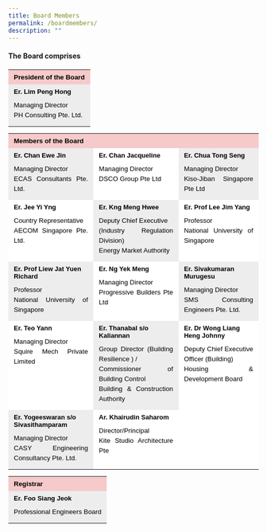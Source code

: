 ```yaml
---
title: Board Members
permalink: /boardmembers/
description: ""
---
```

#### The Board comprises

<table border="0" cellpadding="0" cellspacing="0" width="100%" style="color: rgb(68, 68, 68); font-family: Arial, Helvetica, sans-serif; font-size: 13.3333px; font-style: normal; font-variant-ligatures: normal; font-variant-caps: normal; font-weight: 400; letter-spacing: normal; orphans: 2; text-align: start; text-transform: none; white-space: normal; widows: 2; word-spacing: 0px; -webkit-text-stroke-width: 0px; text-decoration-thickness: initial; text-decoration-style: initial; text-decoration-color: initial;"><tbody><tr><td colspan="3" class="black-pink" style="background-color: rgb(246, 202, 202); color: rgb(0, 0, 0); font-weight: bold; padding: 7px 11px; margin-bottom: 10px;">
President of the Board</td></tr><tr><td class="black-grey" colspan="3" style="background-color: rgb(237, 237, 237); color: rgb(0, 0, 0); padding: 7px 11px;"><span class="name" style="margin: 0px; border: 0px; outline: 0px; font-size: small; vertical-align: baseline; font-weight: bold;">
Er. Lim Peng Hong</span><address style="margin: 0px; border: 0px; outline: 0px; font-size: 13.3333px; vertical-align: baseline; font-style: normal;"><p style="margin: 0px; border: 0px; outline: 0px; font-size: 10pt; vertical-align: baseline; padding: 10px 0px 5px; line-height: 20px; text-align: justify;">
Managing Director<br>
PH Consulting Pte. Ltd.<br></p></address></td></tr></tbody></table>

  

<table border="0" cellpadding="0" cellspacing="0" width="100%" style="color: rgb(68, 68, 68); font-family: Arial, Helvetica, sans-serif; font-size: 13.3333px; font-style: normal; font-variant-ligatures: normal; font-variant-caps: normal; font-weight: 400; letter-spacing: normal; orphans: 2; text-align: start; text-transform: none; white-space: normal; widows: 2; word-spacing: 0px; -webkit-text-stroke-width: 0px; text-decoration-thickness: initial; text-decoration-style: initial; text-decoration-color: initial;"><tbody><tr><td colspan="3" class="black-pink" style="background-color: rgb(246, 202, 202); color: rgb(0, 0, 0); font-weight: bold; padding: 7px 11px; margin-bottom: 10px;">Members of the Board</td></tr><tr><td class="black-grey" width="34%" valign="top" style="background-color: rgb(237, 237, 237); color: rgb(0, 0, 0); padding: 7px 11px;"><span class="name" style="margin: 0px; border: 0px; outline: 0px; font-size: small; vertical-align: baseline; font-weight: bold;">Er. Chan Ewe Jin</span><address style="margin: 0px; border: 0px; outline: 0px; font-size: 13.3333px; vertical-align: baseline; font-style: normal;"><p style="margin: 0px; border: 0px; outline: 0px; font-size: 10pt; vertical-align: baseline; padding: 10px 0px 5px; line-height: 20px; text-align: justify;">Managing Director<br>ECAS Consultants Pte. Ltd.<br></p></address></td><td class="black-white" width="34%" valign="top" style="background-color: rgb(255, 255, 255); color: rgb(0, 0, 0); padding: 7px 11px;"><span class="name" style="margin: 0px; border: 0px; outline: 0px; font-size: small; vertical-align: baseline; font-weight: bold;">Er. Chan Jacqueline</span><address style="margin: 0px; border: 0px; outline: 0px; font-size: 13.3333px; vertical-align: baseline; font-style: normal;"><p style="margin: 0px; border: 0px; outline: 0px; font-size: 10pt; vertical-align: baseline; padding: 10px 0px 5px; line-height: 20px; text-align: justify;">Managing Director<br>DSCO Group Pte Ltd<br></p></address></td><td class="black-grey" valign="top" style="background-color: rgb(237, 237, 237); color: rgb(0, 0, 0); padding: 7px 11px;"><span class="name" style="margin: 0px; border: 0px; outline: 0px; font-size: small; vertical-align: baseline; font-weight: bold;">Er. Chua Tong Seng</span><address style="margin: 0px; border: 0px; outline: 0px; font-size: 13.3333px; vertical-align: baseline; font-style: normal;"><p style="margin: 0px; border: 0px; outline: 0px; font-size: 10pt; vertical-align: baseline; padding: 10px 0px 5px; line-height: 20px; text-align: justify;">Managing Director<br>Kiso-Jiban Singapore Pte Ltd<br></p></address></td></tr><tr><td class="black-white" valign="top" style="background-color: rgb(255, 255, 255); color: rgb(0, 0, 0); padding: 7px 11px;"><span class="name" style="margin: 0px; border: 0px; outline: 0px; font-size: small; vertical-align: baseline; font-weight: bold;">Er. Jee Yi Yng</span><address style="margin: 0px; border: 0px; outline: 0px; font-size: 13.3333px; vertical-align: baseline; font-style: normal;"><p style="margin: 0px; border: 0px; outline: 0px; font-size: 10pt; vertical-align: baseline; padding: 10px 0px 5px; line-height: 20px; text-align: justify;">Country Representative<br>AECOM Singapore Pte. Ltd.<br></p></address></td><td class="black-grey" valign="top" style="background-color: rgb(237, 237, 237); color: rgb(0, 0, 0); padding: 7px 11px;"><span class="name" style="margin: 0px; border: 0px; outline: 0px; font-size: small; vertical-align: baseline; font-weight: bold;">Er. Kng Meng Hwee</span><address style="margin: 0px; border: 0px; outline: 0px; font-size: 13.3333px; vertical-align: baseline; font-style: normal;"><p style="margin: 0px; border: 0px; outline: 0px; font-size: 10pt; vertical-align: baseline; padding: 10px 0px 5px; line-height: 20px; text-align: justify;">Deputy Chief Executive<br>(Industry Regulation Division)<br>Energy Market Authority<br></p></address></td><td class="black-white" valign="top" style="background-color: rgb(255, 255, 255); color: rgb(0, 0, 0); padding: 7px 11px;"><span class="name" style="margin: 0px; border: 0px; outline: 0px; font-size: small; vertical-align: baseline; font-weight: bold;">Er. Prof Lee Jim Yang</span><address style="margin: 0px; border: 0px; outline: 0px; font-size: 13.3333px; vertical-align: baseline; font-style: normal;"><p style="margin: 0px; border: 0px; outline: 0px; font-size: 10pt; vertical-align: baseline; padding: 10px 0px 5px; line-height: 20px; text-align: justify;">Professor<br>National University of Singapore<br></p></address></td></tr><tr><td class="black-grey" valign="top" style="background-color: rgb(237, 237, 237); color: rgb(0, 0, 0); padding: 7px 11px;"><span class="name" style="margin: 0px; border: 0px; outline: 0px; font-size: small; vertical-align: baseline; font-weight: bold;">Er. Prof Liew Jat Yuen Richard</span><address style="margin: 0px; border: 0px; outline: 0px; font-size: 13.3333px; vertical-align: baseline; font-style: normal;"><p style="margin: 0px; border: 0px; outline: 0px; font-size: 10pt; vertical-align: baseline; padding: 10px 0px 5px; line-height: 20px; text-align: justify;">Professor<br>National University of Singapore<br></p></address></td><td class="black-white" valign="top" style="background-color: rgb(255, 255, 255); color: rgb(0, 0, 0); padding: 7px 11px;"><span class="name" style="margin: 0px; border: 0px; outline: 0px; font-size: small; vertical-align: baseline; font-weight: bold;">Er. Ng Yek Meng</span><address style="margin: 0px; border: 0px; outline: 0px; font-size: 13.3333px; vertical-align: baseline; font-style: normal;"><p style="margin: 0px; border: 0px; outline: 0px; font-size: 10pt; vertical-align: baseline; padding: 10px 0px 5px; line-height: 20px; text-align: justify;">Managing Director<br>Progressive Builders Pte Ltd<br></p></address></td><td class="black-grey" valign="top" style="background-color: rgb(237, 237, 237); color: rgb(0, 0, 0); padding: 7px 11px;"><span class="name" style="margin: 0px; border: 0px; outline: 0px; font-size: small; vertical-align: baseline; font-weight: bold;">Er. Sivakumaran Murugesu</span><address style="margin: 0px; border: 0px; outline: 0px; font-size: 13.3333px; vertical-align: baseline; font-style: normal;"><p style="margin: 0px; border: 0px; outline: 0px; font-size: 10pt; vertical-align: baseline; padding: 10px 0px 5px; line-height: 20px; text-align: justify;">Managing Director<br>SMS Consulting Engineers Pte. Ltd.<br></p></address></td></tr><tr><td class="black-white" valign="top" style="background-color: rgb(255, 255, 255); color: rgb(0, 0, 0); padding: 7px 11px;"><span class="name" style="margin: 0px; border: 0px; outline: 0px; font-size: small; vertical-align: baseline; font-weight: bold;">Er. Teo Yann</span><address style="margin: 0px; border: 0px; outline: 0px; font-size: 13.3333px; vertical-align: baseline; font-style: normal;"><p style="margin: 0px; border: 0px; outline: 0px; font-size: 10pt; vertical-align: baseline; padding: 10px 0px 5px; line-height: 20px; text-align: justify;">Managing Director<br>Squire Mech Private Limited</p></address></td><td class="black-grey" valign="top" style="background-color: rgb(237, 237, 237); color: rgb(0, 0, 0); padding: 7px 11px;"><span class="name" style="margin: 0px; border: 0px; outline: 0px; font-size: small; vertical-align: baseline; font-weight: bold;">Er. Thanabal s/o Kaliannan</span><address style="margin: 0px; border: 0px; outline: 0px; font-size: 13.3333px; vertical-align: baseline; font-style: normal;"><p style="margin: 0px; border: 0px; outline: 0px; font-size: 10pt; vertical-align: baseline; padding: 10px 0px 5px; line-height: 20px; text-align: justify;">Group Director (Building Resilience ) /<br>Commissioner of Building Control<br>Building &amp; Construction Authority</p></address></td><td class="black-white" valign="top" style="background-color: rgb(255, 255, 255); color: rgb(0, 0, 0); padding: 7px 11px;"><span class="name" style="margin: 0px; border: 0px; outline: 0px; font-size: small; vertical-align: baseline; font-weight: bold;">Er. Dr Wong Liang Heng Johnny</span><address style="margin: 0px; border: 0px; outline: 0px; font-size: 13.3333px; vertical-align: baseline; font-style: normal;"><p style="margin: 0px; border: 0px; outline: 0px; font-size: 10pt; vertical-align: baseline; padding: 10px 0px 5px; line-height: 20px; text-align: justify;">Deputy Chief Executive Officer (Building)<br>Housing &amp; Development Board<br></p></address></td></tr><tr><td class="black-grey" valign="top" style="background-color: rgb(237, 237, 237); color: rgb(0, 0, 0); padding: 7px 11px;"><span class="name" style="margin: 0px; border: 0px; outline: 0px; font-size: small; vertical-align: baseline; font-weight: bold;">Er. Yogeeswaran s/o Sivasithamparam</span><address style="margin: 0px; border: 0px; outline: 0px; font-size: 13.3333px; vertical-align: baseline; font-style: normal;"><p style="margin: 0px; border: 0px; outline: 0px; font-size: 10pt; vertical-align: baseline; padding: 10px 0px 5px; line-height: 20px; text-align: justify;">Managing Director<br>CASY Engineering Consultancy Pte. Ltd.<br></p></address></td><td class="black-white" valign="top" style="background-color: rgb(255, 255, 255); color: rgb(0, 0, 0); padding: 7px 11px;"><span class="name" style="margin: 0px; border: 0px; outline: 0px; font-size: small; vertical-align: baseline; font-weight: bold;">Ar. Khairudin Saharom</span><address style="margin: 0px; border: 0px; outline: 0px; font-size: 13.3333px; vertical-align: baseline; font-style: normal;"><p style="margin: 0px; border: 0px; outline: 0px; font-size: 10pt; vertical-align: baseline; padding: 10px 0px 5px; line-height: 20px; text-align: justify;">Director/Principal<br>Kite Studio Architecture Pte</p></address></td><td class="black-white" valign="top" style="background-color: rgb(255, 255, 255); color: rgb(0, 0, 0); padding: 7px 11px;">&nbsp;</td></tr></tbody></table>

  

<table border="0" cellpadding="0" cellspacing="0" width="100%" style="color: rgb(68, 68, 68); font-family: Arial, Helvetica, sans-serif; font-size: 13.3333px; font-style: normal; font-variant-ligatures: normal; font-variant-caps: normal; font-weight: 400; letter-spacing: normal; orphans: 2; text-align: start; text-transform: none; white-space: normal; widows: 2; word-spacing: 0px; -webkit-text-stroke-width: 0px; text-decoration-thickness: initial; text-decoration-style: initial; text-decoration-color: initial;"><tbody><tr><td colspan="3" class="black-pink" style="background-color: rgb(246, 202, 202); color: rgb(0, 0, 0); font-weight: bold; padding: 7px 11px; margin-bottom: 10px;">Registrar</td></tr><tr><td class="black-grey" style="background-color: rgb(237, 237, 237); color: rgb(0, 0, 0); padding: 7px 11px;"><span class="name" style="margin: 0px; border: 0px; outline: 0px; font-size: small; vertical-align: baseline; font-weight: bold;">Er. Foo Siang Jeok</span><address style="margin: 0px; border: 0px; outline: 0px; font-size: 13.3333px; vertical-align: baseline; font-style: normal;"><p style="margin: 0px; border: 0px; outline: 0px; font-size: 10pt; vertical-align: baseline; padding: 10px 0px 5px; line-height: 20px; text-align: justify;">Professional Engineers Board</p></address></td></tr></tbody></table>